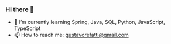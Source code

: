 ### Hi there 👋

- 🌱 I’m currently learning Spring, Java, SQL, Python, JavaScript, TypeScript
- 📫 How to reach me: gustavorefatti@gmail.com

